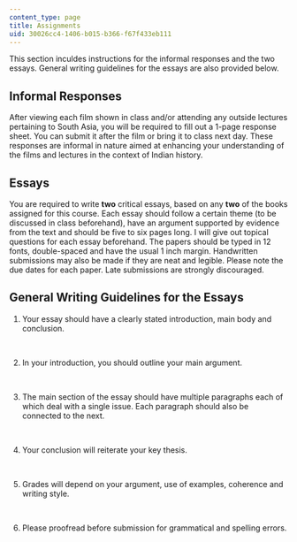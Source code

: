 ```yaml
---
content_type: page
title: Assignments
uid: 30026cc4-1406-b015-b366-f67f433eb111
---
```


This section inculdes instructions for the informal responses and the two essays. General writing guidelines for the essays are also provided below.

Informal Responses
------------------

After viewing each film shown in class and/or attending any outside lectures pertaining to South Asia, you will be required to fill out a 1-page response sheet. You can submit it after the film or bring it to class next day. These responses are informal in nature aimed at enhancing your understanding of the films and lectures in the context of Indian history.

Essays
------

You are required to write **two** critical essays, based on any **two** of the books assigned for this course. Each essay should follow a certain theme (to be discussed in class beforehand), have an argument supported by evidence from the text and should be five to six pages long. I will give out topical questions for each essay beforehand. The papers should be typed in 12 fonts, double-spaced and have the usual 1 inch margin. Handwritten submissions may also be made if they are neat and legible. Please note the due dates for each paper. Late submissions are strongly discouraged.

General Writing Guidelines for the Essays
-----------------------------------------

1.  Your essay should have a clearly stated introduction, main body and conclusion.  
      
     
2.  In your introduction, you should outline your main argument.  
      
     
3.  The main section of the essay should have multiple paragraphs each of which deal with a single issue. Each paragraph should also be connected to the next.  
      
     
4.  Your conclusion will reiterate your key thesis.  
      
     
5.  Grades will depend on your argument, use of examples, coherence and writing style.  
      
     
6.  Please proofread before submission for grammatical and spelling errors.
